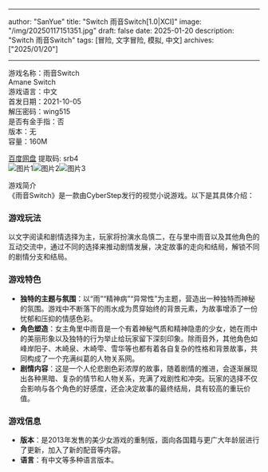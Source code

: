 
---
author: "SanYue"
title: "Switch 雨音Switch[1.0|XCI]"
image: "/img/20250117151351.jpg"
draft: false
date: 2025-01-20
description: "Switch 雨音Switch"
tags: [冒险, 文字冒险, 模拟, 中文]
archives: ["2025/01/20"]

---

游戏名称：雨音Switch   
Amane Switch    
游戏语言：中文  
首发日期：2021-10-05  
解压密码：wing515  
是否有金手指：否  
版本：无   
容量：160M

[百度网盘](https://pan.baidu.com/s/1WCX-ok4_yFVQsiqoI-QNYQ) 提取码: srb4  
![图片1](/img/596606.jpg)![图片2](/img/9a49b5.jpg)![图片3](/img/1bface.jpg)  

游戏简介  
《雨音Switch》是一款由CyberStep发行的视觉小说游戏。以下是其具体介绍：

### 游戏玩法
以文字阅读和剧情选择为主，玩家将扮演水岛慎二，在与里中雨音以及其他角色的互动交流中，通过不同的选择来推动剧情发展，决定故事的走向和结局，解锁不同的剧情分支和结局。

### 游戏特色
- **独特的主题与氛围**：以“雨”“精神病”“异常性”为主题，营造出一种独特而神秘的氛围。游戏中不断落下的雨水成为贯穿始终的背景元素，为故事增添了一份忧郁和压抑的情感色彩。
- **角色塑造**：女主角里中雨音是一个有着神秘气质和精神隐患的少女，她在雨中的美丽形象以及独特的行为举止给玩家留下深刻印象。除雨音外，其他角色如峰岸阳子、木崎泉、木崎雫、雪华等也都有着各自复杂的性格和背景故事，共同构成了一个充满纠葛的人物关系网。
- **剧情内容**：这是一个人伦悲剧色彩浓厚的故事，随着剧情的推进，会逐渐展现出各种黑暗、复杂的情节和人物关系，充满了戏剧性和冲突。玩家的选择不仅会影响与各个角色的好感度，还会决定故事的最终结局，具有较高的重玩价值。

### 游戏信息
- **版本**：是2013年发售的美少女游戏的重制版，面向各国籍与更广大年龄层进行了更新，加入了新的配音等内容。
- **语言**：有中文等多种语言版本。

